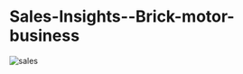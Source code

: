 # Sales-Insights--Brick-motor-business

![sales](https://github.com/user-attachments/assets/53a6e3a0-b45e-4b27-8554-9b8a0e45b89e)

